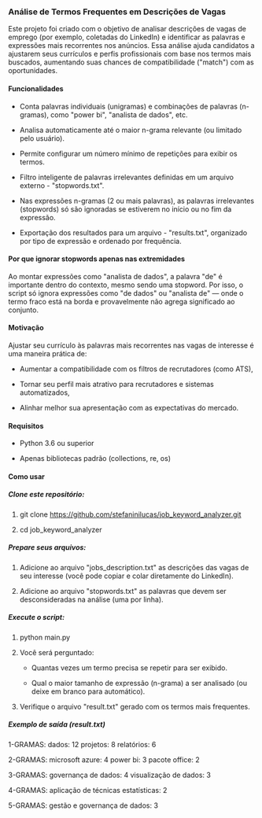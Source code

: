 ### Análise de Termos Frequentes em Descrições de Vagas

 Este projeto foi criado com o objetivo de analisar descrições de vagas de emprego (por exemplo, coletadas do LinkedIn) e identificar as palavras e expressões mais recorrentes nos anúncios. Essa análise ajuda candidatos a ajustarem seus currículos e perfis profissionais com base nos termos mais buscados, aumentando suas chances de compatibilidade ("match") com as oportunidades.


 #### Funcionalidades

- Conta palavras individuais (unigramas) e combinações de palavras (n-gramas), como "power bi", "analista de dados", etc.

- Analisa automaticamente até o maior n-grama relevante (ou limitado pelo usuário).

- Permite configurar um número mínimo de repetições para exibir os termos.

- Filtro inteligente de palavras irrelevantes definidas em um arquivo externo - "stopwords.txt".

- Nas expressões n-gramas (2 ou mais palavras), as palavras irrelevantes (stopwords) só são ignoradas se estiverem no início ou no fim da expressão.

- Exportação dos resultados para um arquivo - "results.txt", organizado por tipo de expressão e ordenado por frequência.


#### Por que ignorar stopwords apenas nas extremidades

Ao montar expressões como "analista de dados", a palavra "de" é importante dentro do contexto, mesmo sendo uma stopword. Por isso, o script só ignora expressões como "de dados" ou "analista de" — onde o termo fraco está na borda e provavelmente não agrega significado ao conjunto.


#### Motivação

Ajustar seu currículo às palavras mais recorrentes nas vagas de interesse é uma maneira prática de:

- Aumentar a compatibilidade com os filtros de recrutadores (como ATS),

- Tornar seu perfil mais atrativo para recrutadores e sistemas automatizados,

- Alinhar melhor sua apresentação com as expectativas do mercado.


#### Requisitos

- Python 3.6 ou superior

- Apenas bibliotecas padrão (collections, re, os)


#### Como usar

##### Clone este repositório:

1. git clone https://github.com/stefaninilucas/job_keyword_analyzer.git

1. cd job_keyword_analyzer

##### Prepare seus arquivos:

1. Adicione ao arquivo "jobs_description.txt" as descrições das vagas de seu interesse (você pode copiar e colar diretamente do LinkedIn).

1. Adicione ao arquivo "stopwords.txt" as palavras que devem ser desconsideradas na análise (uma por linha).

##### Execute o script:

1. python main.py

1. Você será perguntado:

    - Quantas vezes um termo precisa se repetir para ser exibido.

    - Qual o maior tamanho de expressão (n-grama) a ser analisado (ou deixe em branco para automático).

1. Verifique o arquivo "result.txt" gerado com os termos mais frequentes.

##### Exemplo de saída (result.txt)

1-GRAMAS:
dados: 12
projetos: 8
relatórios: 6

2-GRAMAS:
microsoft azure: 4
power bi: 3
pacote office: 2

3-GRAMAS:
governança de dados: 4
visualização de dados: 3

4-GRAMAS:
aplicação de técnicas estatísticas: 2

5-GRAMAS:
gestão e governança de dados: 3



